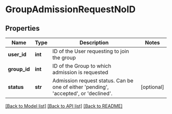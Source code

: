 # GroupAdmissionRequestNoID

## Properties
Name | Type | Description | Notes
------------ | ------------- | ------------- | -------------
**user_id** | **int** | ID of the User requesting to join the group | 
**group_id** | **int** | ID of the Group to which admission is requested | 
**status** | **str** | Admission request status. Can be one of either &#39;pending&#39;, &#39;accepted&#39;, or &#39;declined&#39;. | [optional] 

[[Back to Model list]](../README.md#documentation-for-models) [[Back to API list]](../README.md#documentation-for-api-endpoints) [[Back to README]](../README.md)


